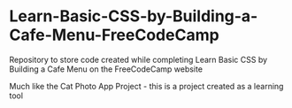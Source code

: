 # Learn-Basic-CSS-by-Building-a-Cafe-Menu-FreeCodeCamp
Repository to store code created while completing Learn Basic CSS by Building a Cafe Menu on the FreeCodeCamp website 

Much like the Cat Photo App Project - this is a project created as a learning tool 
